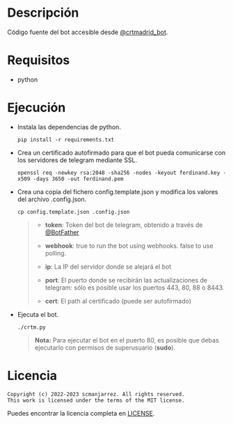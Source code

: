 # Descripción
Código fuente del bot accesible desde [@crtmadrid\_bot](https://t.me/crtmadrid_bot).

# Requisitos
- python

# Ejecución
- Instala las dependencias de python.

    `pip install -r requirements.txt`

- Crea un certificado autofirmado para que el bot pueda comunicarse con los servidores
  de telegram mediante SSL.

    `openssl req -newkey rsa:2048 -sha256 -nodes -keyout ferdinand.key
    -x509 -days 3650 -out ferdinand.pem`

- Crea una copia del fichero config.template.json y modifica los valores del archivo .config.json.

    `cp config.template.json .config.json`

    > - **token**: Token del bot de telegram, obtenido a través de [@BotFather](https://t.me/BotFather)
    >
    > - **webhook**: true to run the bot using webhooks. false to use polling.
    >
    > - **ip**: La IP del servidor donde se alejará el bot
    >
    > - **port**: El puerto donde se recibirán las actualizaciones de telegram: sólo es posible usar los puertos 443, 80, 88 o 8443.
    >
    > - **cert**: El path al certificado (puede ser autofirmado)

- Ejecuta el bot.

    `./crtm.py`

    > **Nota:** Para ejecutar el bot en el puerto 80, es posible que debas ejecutarlo
    > con permisos de superusuario (**sudo**).


# Licencia
    Copyright (c) 2022-2023 scmanjarrez. All rights reserved.
    This work is licensed under the terms of the MIT license.

Puedes encontrar la licencia completa en
[LICENSE](LICENSE).
